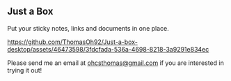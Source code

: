 ## Just a Box 

Put your sticky notes, links and documents in one place.

https://github.com/ThomasOh92/Just-a-box-desktop/assets/46473598/3fdcfada-536a-4698-8218-3a9291e834ec

Please send me an email at ohcsthomas@gmail.com if you are interested in trying it out!
